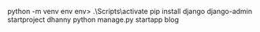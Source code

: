 python -m venv env
env> .\Scripts\activate
pip install django
django-admin startproject dhanny
python manage.py startapp blog
